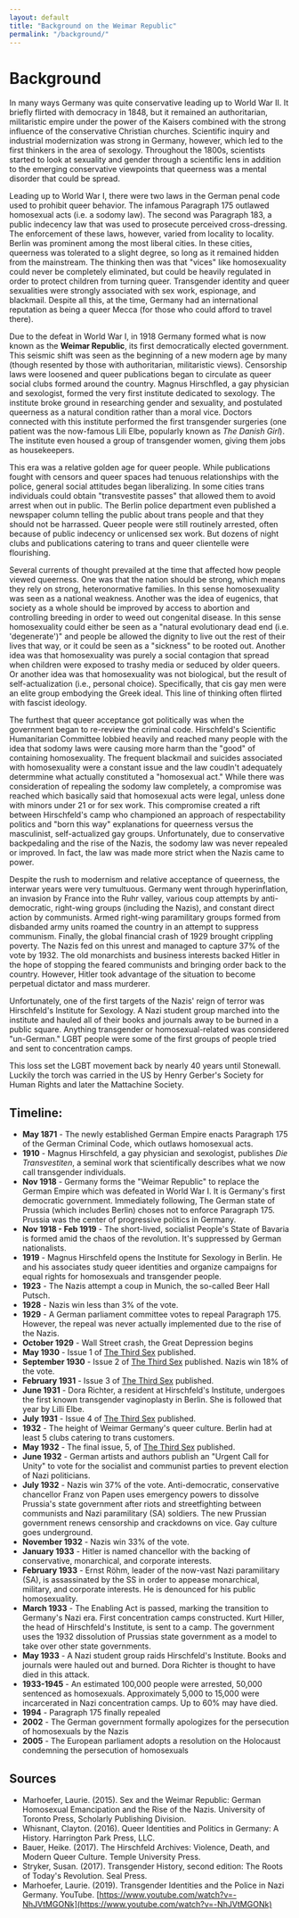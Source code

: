 ```yaml
---
layout: default
title: "Background on the Weimar Republic"
permalink: "/background/"
---
```


# Background

In many ways Germany was quite conservative leading up to World War II. It briefly flirted with democracy in 1848, but it remained an authoritarian, militaristic empire under the power of the Kaisers combined with the strong influence of the conservative Christian churches. Scientific inquiry and industrial modernization was strong in Germany, however, which led to the first thinkers in the area of sexology. Throughout the 1800s, scientists started to look at sexuality and gender through a scientific lens in addition to the emerging conservative viewpoints that queerness was a mental disorder that could be spread.

Leading up to World War I, there were two laws in the German penal code used to prohibit queer behavior. The infamous Paragraph 175 outlawed homosexual acts (i.e. a sodomy law). The second was Paragraph 183, a public indecency law that was used to prosecute perceived cross-dressing. The enforcement of these laws, however, varied from locality to locality. Berlin was prominent among the most liberal cities. In these cities, queerness was tolerated to a slight degree, so long as it remained hidden from the mainstream. The thinking then was that "vices" like homosexuality could never be completely eliminated, but could be heavily regulated in order to protect children from turning queer. Transgender identity and queer sexualities were strongly associated with sex work, espionage, and blackmail. Despite all this, at the time, Germany had an international reputation as being a queer Mecca (for those who could afford to travel there).

Due to the defeat in World War I, in 1918 Germany formed what is now known as the **Weimar Republic**, its first democratically elected government. This seismic shift was seen as the beginning of a new modern age by many (though resented by those with authoritarian, militaristic views). Censorship laws were loosened and queer publications began to circulate as queer social clubs formed around the country. Magnus Hirschfled, a gay physician and sexologist, formed the very first institute dedicated to sexology. The institute broke ground in researching gender and sexuality, and postulated queerness as a natural condition rather than a moral vice. Doctors connected with this institute performed the first transgender surgeries (one patient was the now-famous Lili Elbe, popularly known as _The Danish Girl_). The institute even housed a group of transgender women, giving them jobs as housekeepers.

This era was a relative golden age for queer people. While publications fought with censors and queer spaces had tenuous relationships with the police, general social attitudes began liberalizing. In some cities trans individuals could obtain "transvestite passes" that allowed them to avoid arrest when out in public. The Berlin police department even published a newspaper column telling the public about trans people and that they should not be harrassed. Queer people were still routinely arrested, often because of public indecency or unlicensed sex work. But dozens of night clubs and publications catering to trans and queer clientelle were flourishing.

Several currents of thought prevailed at the time that affected how people viewed queerness. One was that the nation should be strong, which means they rely on strong, heteronormative families. In this sense homosexuality was seen as a national weakness. Another was the idea of eugenics, that society as a whole should be improved by access to abortion and controlling breeding in order to weed out congenital disease. In this sense homosexuality could either be seen as a "natural evolutionary dead end (i.e. 'degenerate')" and people be allowed the dignity to live out the rest of their lives that way, or it could be seen as a "sickness" to be rooted out. Another idea was that homosexuality was purely a social contagion that spread when children were exposed to trashy media or seduced by older queers. Or another idea was that homosexuality was not biological, but the result of self-actualization (i.e., personal choice). Specifically, that cis gay men were an elite group embodying the Greek ideal. This line of thinking often flirted with fascist ideology.

The furthest that queer acceptance got politically was when the government began to re-review the criminal code. Hirschfeld's Scientific Humanitarian Committee lobbied heavily and reached many people with the idea that sodomy laws were causing more harm than the "good" of containing homosexuality. The frequent blackmail and suicides associated with homosexuality were a constant issue and the law coudln't adequately determmine what actually constituted a "homosexual act." While there was consideration of repealing the sodomy law completely, a compromise was reached which basically said that homosexual acts were legal, unless done with minors under 21 or for sex work. This compromise created a rift between Hirschfeld's camp who championed an approach of respectability politics and "born this way" explanations for queerness versus the masculinist, self-actualized gay groups. Unfortunately, due to conservative backpedaling and the rise of the Nazis, the sodomy law was never repealed or improved. In fact, the law was made more strict when the Nazis came to power.

Despite the rush to modernism and relative acceptance of queerness, the interwar years were very tumultuous. Germany went through hyperinflation, an invasion by France into the Ruhr valley, various coup attempts by anti-democratic, right-wing groups (including the Nazis), and constant direct action by communists. Armed right-wing paramilitary groups formed from disbanded army units roamed the country in an attempt to suppress communism. Finally, the global financial crash of 1929 brought crippling poverty. The Nazis fed on this unrest and managed to capture 37% of the vote by 1932. The old monarchists and business interests backed Hitler in the hope of stopping the feared communists and bringing order back to the country. However, Hitler took advantage of the situation to become perpetual dictator and mass murderer.

Unfortunately, one of the first targets of the Nazis' reign of terror was Hirschfeld's Institute for Sexology. A Nazi student group marched into the institute and hauled all of their books and journals away to be burned in a public square. Anything transgender or homosexual-related was considered "un-German." LGBT people were some of the first groups of people tried and sent to concentration camps. 

This loss set the LGBT movement back by nearly 40 years until Stonewall. Luckily the torch was carried in the US by Henry Gerber's Society for Human Rights and later the Mattachine Society.


## Timeline:

- **May 1871** - The newly established German Empire enacts Paragraph 175 of the German Criminal Code, which outlaws homosexual acts.
- **1910** - Magnus Hirschfeld, a gay physician and sexologist, publishes _Die Transvestiten_, a seminal work that scientifically describes what we now call transgender individuals.
- **Nov 1918** - Germany forms the "Weimar Republic" to replace the German Empire which was defeated in World War I. It is Germany's first democratic government. Immediately following, The German state of Prussia (which includes Berlin) choses not to enforce Paragraph 175. Prussia was the center of progressive politics in Germany.
- **Nov 1918 - Feb 1919** - The short-lived, socialist People's State of Bavaria is formed amid the chaos of the revolution. It's suppressed by German nationalists.
- **1919** - Magnus Hirschfeld opens the Institute for Sexology in Berlin. He and his associates study queer identities and organize campaigns for equal rights for homosexuals and transgender people.
- **1923** - The Nazis attempt a coup in Munich, the so-called Beer Hall Putsch.
- **1928** - Nazis win less than 3% of the vote.
- **1929** - A German parliament committee votes to repeal Paragraph 175. However, the repeal was never actually implemented due to the rise of the Nazis.
- **October 1929** - Wall Street crash, the Great Depression begins
- **May 1930** - Issue 1 of [The Third Sex](/das-dritte-geschlecht) published.
- **September 1930** - Issue 2 of [The Third Sex](/das-dritte-geschlecht) published. Nazis win 18% of the vote.
- **February 1931** - Issue 3 of [The Third Sex](/das-dritte-geschlecht) published.
- **June 1931** - Dora Richter, a resident at Hirschfeld's Institute, undergoes the first known transgender vaginoplasty in Berlin. She is followed that year by Lilli Elbe.
- **July 1931** - Issue 4 of [The Third Sex](/das-dritte-geschlecht) published.
- **1932** - The height of Weimar Germany's queer culture. Berlin had at least 5 clubs catering to trans customers.
- **May 1932** - The final issue, 5, of [The Third Sex](/das-dritte-geschlecht) published.
- **June 1932** - German artists and authors publish an "Urgent Call for Unity" to vote for the socialist and communist parties to prevent election of Nazi politicians.
- **July 1932** - Nazis win 37% of the vote. Anti-democratic, conservative chancellor Franz von Papen uses emergency powers to dissolve Prussia's state government after riots and streetfighting between communists and Nazi paramilitary (SA) soldiers. The new Prussian government renews censorship and crackdowns on vice. Gay culture goes underground.
- **November 1932** - Nazis win 33% of the vote.
- **January 1933** - Hitler is named chancellor with the backing of conservative, monarchical, and corporate interests.
- **February 1933** - Ernst Röhm, leader of the now-vast Nazi paramilitary (SA), is assassinated by the SS in order to appease monarchical, military, and corporate interests. He is denounced for his public homosexuality.
- **March 1933** - The Enabling Act is passed, marking the transition to Germany's Nazi era. First concentration camps constructed. Kurt Hiller, the head of Hirschfeld's Institute, is sent to a camp. The government uses the 1932 dissolution of Prussias state government as a model to take over other state governments.
- **May 1933** - A Nazi student group raids Hirschfeld's Institute. Books and journals were hauled out and burned. Dora Richter is thought to have died in this attack.
- **1933-1945** - An estimated 100,000 people were arrested, 50,000 sentenced as homosexuals. Approximately 5,000 to 15,000 were incarcerated in Nazi concentration camps. Up to 60% may have died.
- **1994** - Paragraph 175 finally repealed
- **2002** - The German government formally apologizes for the persecution of homosexuals by the Nazis
- **2005** - The European parliament adopts a resolution on the Holocaust condemning the persecution of homosexuals

## Sources

* Marhoefer, Laurie. (2015). Sex and the Weimar Republic: German Homosexual Emancipation and the Rise of the Nazis. University of Toronto Press, Scholarly Publishing Division.
* Whisnant, Clayton. (2016). Queer Identities and Politics in Germany: A History. Harrington Park Press, LLC.
* Bauer, Heike. (2017). The Hirschfeld Archives: Violence, Death, and Modern Queer Culture. Temple University Press.
* Stryker, Susan. (2017). Transgender History, second edition: The Roots of Today's Revolution. Seal Press.
* Marhoefer, Laurie. (2019). Transgender Identities and the Police in Nazi Germany. YouTube. [https://www.youtube.com/watch?v=-NhJVtMGONk](https://www.youtube.com/watch?v=-NhJVtMGONk)